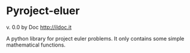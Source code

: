 Pyroject-eluer 
==============

v. 0.0 by Doc
http://ildoc.it

A python library for project euler problems.
It only contains some simple mathematical functions.
